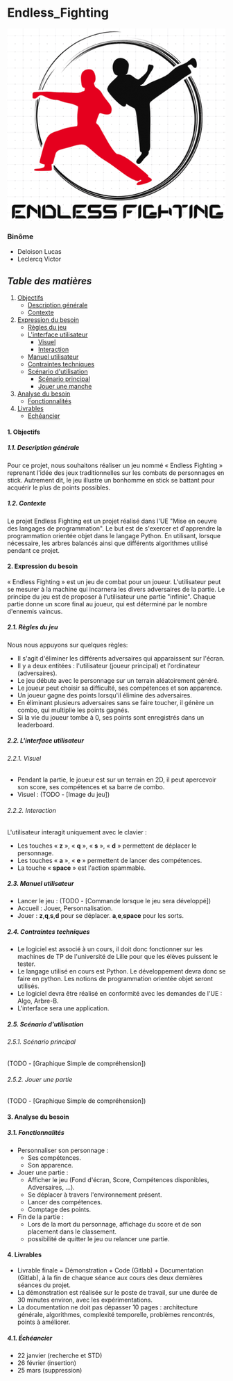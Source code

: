 # Endless_Fighting

![Logo EndlessFighting](EF-Logo.png)

### Binôme
- Deloison Lucas
- Leclercq Victor

## _Table des matières_
1. [Objectifs](#1)
    * [Description générale](#1.1)
    * [Contexte](#1.2)
2. [Expression du besoin](#2)
    * [Règles du jeu](#2.1)
    * [L'interface utilisateur](#2.2)       
        - [Visuel](#2.2.1)
        - [Interaction](#2.2.2)
    * [Manuel utilisateur](#2.3)
    * [Contraintes techniques](#2.4)
    * [Scénario d'utilisation](#2.5)
        - [Scénario principal](#2.5.1)
        - [Jouer une manche](#2.5.2)
3. [Analyse du besoin](#3)
    * [Fonctionnalités](#3.1)
4.  [Livrables](#4)
    * [Echéancier](#4.1)
    
#### 1. Objectifs<a name="1"></a>
##### _1.1. Description générale_<a name="1.1"></a>
  Pour ce projet, nous souhaitons réaliser un jeu nommé « Endless Fighting » reprenant l'idée des jeux traditionnelles sur les combats de personnages en stick. Autrement dit, le jeu illustre un bonhomme en stick se battant pour acquérir le plus de points possibles.

##### _1.2. Contexte_<a name="1.2"></a>
  Le projet Endless Fighting est un projet réalisé dans l'UE "Mise en oeuvre des langages de programmation". Le but est de s'exercer et d'apprendre la programmation orientée objet dans le langage Python. En utilisant, lorsque nécessaire, les arbres balancés ainsi que différents algorithmes utilisé pendant ce projet.

#### 2. Expression du besoin<a name="2"></a>
  « Endless Fighting » est un jeu de combat pour un joueur. L'utilisateur peut se mesurer à la machine qui incarnera les divers adversaires de la partie. Le principe du jeu est de proposer à l'utilisateur une partie "infinie". Chaque partie donne un score final au joueur, qui est déterminé par le nombre d'ennemis vaincus.

##### _2.1. Règles du jeu_<a name="2.1"></a>
  Nous nous appuyons sur quelques règles:
  - Il s'agit d'éliminer les différents adversaires qui apparaissent sur l'écran. 
  - Il y a deux entitées : l'utilisateur (joueur principal) et l'ordinateur (adversaires).
  - Le jeu débute avec le personnage sur un terrain aléatoirement généré.
  - Le joueur peut choisir sa difficulté, ses compétences et son apparence.
  - Un joueur gagne des points lorsqu'il élimine des adversaires.
  - En éliminant plusieurs adversaires sans se faire toucher, il génère un combo, qui multiplie les points gagnés.
  - Si la vie du joueur tombe à 0, ses points sont enregistrés dans un leaderboard.

##### _2.2. L'interface utilisateur_<a name="2.2"></a>

###### 2.2.1. Visuel<a name="2.2.1"></a>
  - Pendant la partie, le joueur est sur un terrain en 2D, il peut apercevoir son score, ses compétences et sa barre de combo.
  - Visuel : (TODO - [Image du jeu])

###### 2.2.2. Interaction<a name="2.2.2"></a>
  L'utilisateur interagit uniquement avec le clavier :
  - Les touches « **z** », « **q** », « **s** », « **d** » permettent de déplacer le personnage.
  - Les touches « **a** », « **e** » permettent de lancer des compétences.
  - La touche « **space** » est l'action spammable.

##### _2.3. Manuel utilisateur_<a name="2.3"></a>
  - Lancer le jeu : (TODO - [Commande lorsque le jeu sera développé])
  - Accueil : Jouer, Personnalisation.
  - Jouer : **z**,**q**,**s**,**d** pour se déplacer. **a**,**e**,**space** pour les sorts.

##### _2.4. Contraintes techniques_<a name="2.4"></a>
  - Le logiciel est associé à un cours, il doit donc fonctionner sur les machines de TP de l'université de Lille pour que les élèves puissent le tester.
  - Le langage utilisé en cours est Python. Le développement devra donc se faire en python. Les notions de programmation orientée objet seront utilisés.
  - Le logiciel devra être réalisé en conformité avec les demandes de l'UE : Algo, Arbre-B.
  - L'interface sera une application.

##### _2.5. Scénario d'utilisation_<a name="2.5"></a>

###### 2.5.1. Scénario principal<a name="2.5.1"></a>
  (TODO - [Graphique Simple de compréhension])

###### 2.5.2. Jouer une partie<a name="2.5.2"></a>
  (TODO - [Graphique Simple de compréhension])

#### 3. Analyse du besoin<a name="3"></a>

##### _3.1. Fonctionnalités_<a name="3.1"></a>
  - Personnaliser son personnage :
    * Ses compétences.
    * Son apparence.
  - Jouer une partie :
    * Afficher le jeu (Fond d'écran, Score, Compétences disponibles, Adversaires, ...).
    * Se déplacer à travers l'environnement présent.
    * Lancer des compétences.
    * Comptage des points.
  - Fin de la partie :
    * Lors de la mort du personnage, affichage du score et de son placement dans le classement.
    * possibilité de quitter le jeu ou relancer une partie.

#### 4. Livrables<a name="3"></a>
  - Livrable finale = Démonstration + Code (Gitlab) + Documentation (Gitlab), à la fin de chaque séance aux cours des deux dernières séances du projet.
  - La démonstration est réalisée sur le poste de travail, sur une durée de 30 minutes environ, avec les expérimentations.
  - La documentation ne doit pas dépasser 10 pages : architecture générale, algorithmes, complexité temporelle, problèmes rencontrés, points à améliorer.

##### _4.1. Échéancier_<a name="3.1"></a>
  - 22 janvier (recherche et STD)
  - 26 février (insertion)
  - 25 mars (suppression)

